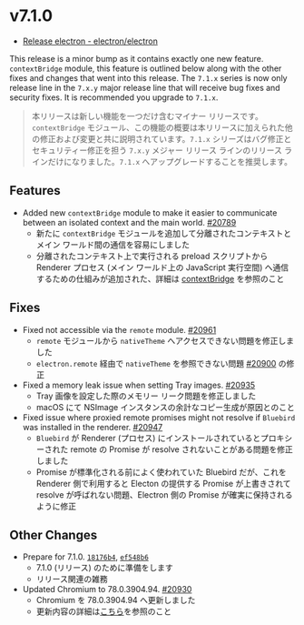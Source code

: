 # v7.1.0

- [Release electron  - electron/electron](https://github.com/electron/electron/releases/tag/v7.1.0)

This release is a minor bump as it contains exactly one new feature. `contextBridge` module, this feature is outlined below along with the other fixes and changes that went into this release. The `7.1.x` series is now only release line in the `7.x.y` major release line that will receive bug fixes and security fixes. It is recommended you upgrade to `7.1.x`.

> 本リリースは新しい機能を一つだけ含むマイナー リリースです。`contextBridge` モジュール、この機能の概要は本リリースに加えられた他の修正および変更と共に説明されています。`7.1.x` シリーズはバグ修正とセキュリティー修正を担う `7.x.y` メジャー リリース ラインのリリース ラインだけになりました。`7.1.x` へアップグレードすることを推奨します。

## Features

- Added new `contextBridge` module to make it easier to communicate between an isolated context and the main world. [#20789](https://github.com/electron/electron/pull/20789)
  - 新たに `contextBridge` モジュールを追加して分離されたコンテキストとメイン ワールド間の通信を容易にしました
  - 分離されたコンテキスト上で実行される preload スクリプトから Renderer プロセス (メイン ワールド上の JavaScript 実行空間) へ通信するための仕組みが追加された、詳細は [contextBridge](https://github.com/electron/electron/blob/master/docs/api/context-bridge.md) を参照のこと

## Fixes

- Fixed  not accessible via the `remote` module. [#20961](https://github.com/electron/electron/pull/20961)
  - `remote` モジュールから `nativeTheme` へアクセスできない問題を修正しました
  - `electron.remote` 経由で `nativeTheme` を参照できない問題 [#20900](https://github.com/electron/electron/issues/20900) の修正
- Fixed a memory leak issue when setting Tray images. [#20935](https://github.com/electron/electron/pull/20935)
  - Tray 画像を設定した際のメモリー リーク問題を修正しました
  - macOS にて NSImage インスタンスの余計なコピー生成が原因とのこと
- Fixed issue where proxied remote promises might not resolve if `Bluebird` was installed in the renderer. [#20947](https://github.com/electron/electron/pull/20947)
  - `Bluebird` が Renderer (プロセス) にインストールされているとプロキシーされた remote の Promise が resolve されないことがある問題を修正しました
  - Promise が標準化される前によく使われていた Bluebird だが、これを Renderer 側で利用すると Electon の提供する Promise が上書きされて resolve が呼ばれない問題、Electron 側の Promise が確実に保持されるように修正

## Other Changes

- Prepare for 7.1.0. [`18176b4`](https://github.com/electron/electron/commit/18176b48b4f9ba809440fc3bf1b1cbd1f3299352), [`ef548b6`](https://github.com/electron/electron/commit/ef548b659204debf1dddcbe2fb5d730dc186a98d)
  - 7.1.0 (リリース) のために準備をします
  - リリース関連の雑務
- Updated Chromium to 78.0.3904.94. [#20930](https://github.com/electron/electron/pull/20930)
  - Chromium を 78.0.3904.94 へ更新しました
  - 更新内容の詳細は[こちら](https://chromium.googlesource.com/chromium/src/+log/78.0.3904.92..78.0.3904.94?n=10000&pretty=fuller)を参照のこと
